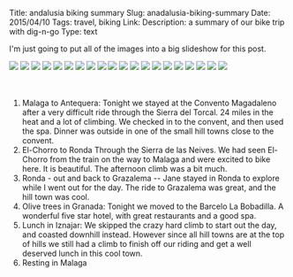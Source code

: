 Title: andalusia biking summary
Slug: anadalusia-biking-summary
Date:  2015/04/10
Tags:  travel, biking
Link: 
Description: a summary of our bike trip with dig-n-go
Type:  text

I'm just going to put all of the images into a big slideshow for this post.

<div class="cycle-slideshow" 
    data-cycle-fx=scrollHorz
    data-cycle-auto-height=container
    data-cycle-caption="#adv-custom-caption"
    data-cycle-caption-template="Slide {{slideNum}}: {{cycleTitle}}">
    
  <img src="/galleries/andalusiabiking/andalusia_1.jpg" data-cycle-title="">
  <img src="/galleries/andalusiabiking/andalusia_2.jpg" data-cycle-title="Clouds rollig over El Torcal">
  <img src="/galleries/andalusiabiking/andalusia_3.jpg" data-cycle-title="El-Chorro">
  <img src="/galleries/andalusiabiking/andalusia_4.jpg" data-cycle-title="">
  <img src="/galleries/andalusiabiking/andalusia_5.jpg" data-cycle-title="">
  <img src="/galleries/andalusiabiking/andalusia_6.jpg" data-cycle-title="">
  <img src="/galleries/andalusiabiking/andalusia_7.jpg" data-cycle-title="Brad">
  <img src="/galleries/andalusiabiking/andalusia_8.jpg" data-cycle-title="Jane">
  <img src="/galleries/andalusiabiking/andalusia_9.jpg" data-cycle-title="Sunset Dinner">
  <img src="/galleries/andalusiabiking/andalusia_10.jpg" data-cycle-title="">
  <img src="/galleries/andalusiabiking/andalusia_11.jpg" data-cycle-title="Grazalema">
  <img src="/galleries/andalusiabiking/andalusia_12.jpg" data-cycle-title="Grazalema">
  <img src="/galleries/andalusiabiking/andalusia_13.jpg" data-cycle-title="">
  <img src="/galleries/andalusiabiking/andalusia_14.jpg" data-cycle-title="Ronda">
  <img src="/galleries/andalusiabiking/andalusia_15.jpg" data-cycle-title="Ronda">
  <img src="/galleries/andalusiabiking/andalusia_16.jpg" data-cycle-title="Stretching">
  <img src="/galleries/andalusiabiking/andalusia_17.jpg" data-cycle-title="">
  <img src="/galleries/andalusiabiking/andalusia_18.jpg" data-cycle-title="Iznajar">
  <img src="/galleries/andalusiabiking/andalusia_19.jpg" data-cycle-title="Iznajar">
  <img src="/galleries/andalusiabiking/andalusia_20.jpg" data-cycle-title="Iznajar">
</div>
<div id="adv-custom-caption" class="center"></div>
<br />
<br />

1.  Malaga to Antequera:  Tonight we stayed at the Convento Magadaleno after a very difficult ride through the Sierra del Torcal.  24 miles in the heat and a lot of climbing.  We checked in to the convent, and then used the spa.  Dinner was outside in one of the small hill towns close to the convent.
2.  El-Chorro to Ronda   Through the Sierra de las Neives.  We had seen El-Chorro from the train on the way to Malaga and were excited to bike here.  It is beautiful.  The afternoon climb was a bit much.
3.  Ronda - out and back to Grazalema  -- Jane stayed in Ronda to explore while I went out for the day.  The ride to Grazalema was great, and the hill town was cool.
4.  Olive trees in Granada:  Tonight we moved to the Barcelo La Bobadilla.  A wonderful five star hotel, with great restaurants and a good spa.
5.  Lunch in Iznajar:  We skipped the crazy hard climb to start out the day, and coasted downhill instead.  However since all hill towns are at the top of hills we still had a climb to finish off our riding and get a well deserved lunch in this cool town.
6.  Resting in Malaga

